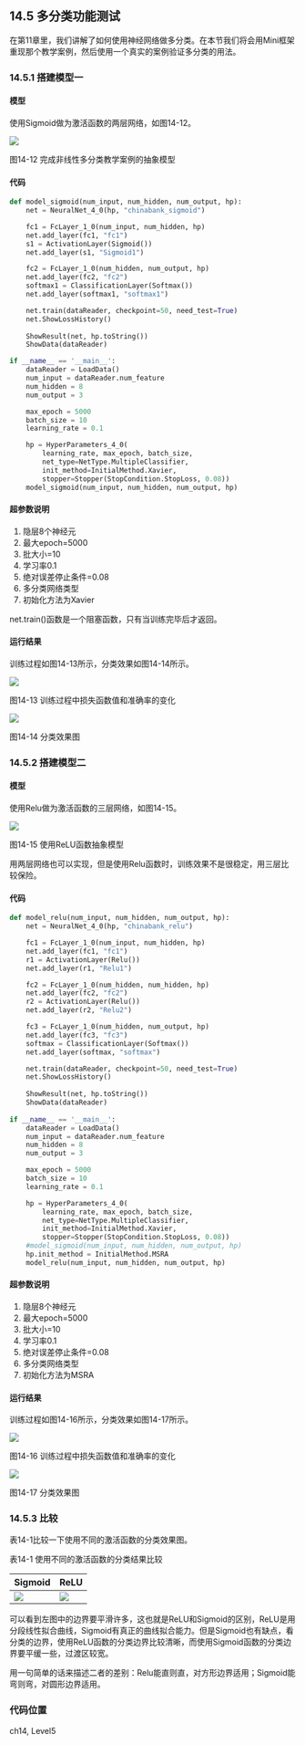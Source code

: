 <!--Copyright © Microsoft Corporation. All rights reserved.
  适用于[License](https://github.com/Microsoft/ai-edu/blob/master/LICENSE.md)版权许可-->

## 14.5 多分类功能测试

在第11章里，我们讲解了如何使用神经网络做多分类。在本节我们将会用Mini框架重现那个教学案例，然后使用一个真实的案例验证多分类的用法。

### 14.5.1 搭建模型一

#### 模型

使用Sigmoid做为激活函数的两层网络，如图14-12。

<img src="../Images/14/ch11_net_sigmoid.png" />

图14-12 完成非线性多分类教学案例的抽象模型

#### 代码

```Python
def model_sigmoid(num_input, num_hidden, num_output, hp):
    net = NeuralNet_4_0(hp, "chinabank_sigmoid")

    fc1 = FcLayer_1_0(num_input, num_hidden, hp)
    net.add_layer(fc1, "fc1")
    s1 = ActivationLayer(Sigmoid())
    net.add_layer(s1, "Sigmoid1")

    fc2 = FcLayer_1_0(num_hidden, num_output, hp)
    net.add_layer(fc2, "fc2")
    softmax1 = ClassificationLayer(Softmax())
    net.add_layer(softmax1, "softmax1")

    net.train(dataReader, checkpoint=50, need_test=True)
    net.ShowLossHistory()
    
    ShowResult(net, hp.toString())
    ShowData(dataReader)

if __name__ == '__main__':
    dataReader = LoadData()
    num_input = dataReader.num_feature
    num_hidden = 8
    num_output = 3

    max_epoch = 5000
    batch_size = 10
    learning_rate = 0.1

    hp = HyperParameters_4_0(
        learning_rate, max_epoch, batch_size,
        net_type=NetType.MultipleClassifier,
        init_method=InitialMethod.Xavier,
        stopper=Stopper(StopCondition.StopLoss, 0.08))
    model_sigmoid(num_input, num_hidden, num_output, hp) 
```

#### 超参数说明

1. 隐层8个神经元
2. 最大epoch=5000
3. 批大小=10
4. 学习率0.1
5. 绝对误差停止条件=0.08
6. 多分类网络类型
7. 初始化方法为Xavier

net.train()函数是一个阻塞函数，只有当训练完毕后才返回。

#### 运行结果

训练过程如图14-13所示，分类效果如图14-14所示。

<img src="../Images/14/ch11_loss_sigmoid.png" />

图14-13 训练过程中损失函数值和准确率的变化

<img src="../Images/14/ch11_result_sigmoid.png" ch="500" />

图14-14 分类效果图

### 14.5.2 搭建模型二

#### 模型

使用Relu做为激活函数的三层网络，如图14-15。

<img src="../Images/14/ch11_net_relu.png" />

图14-15 使用ReLU函数抽象模型

用两层网络也可以实现，但是使用Relu函数时，训练效果不是很稳定，用三层比较保险。

#### 代码

```Python
def model_relu(num_input, num_hidden, num_output, hp):
    net = NeuralNet_4_0(hp, "chinabank_relu")

    fc1 = FcLayer_1_0(num_input, num_hidden, hp)
    net.add_layer(fc1, "fc1")
    r1 = ActivationLayer(Relu())
    net.add_layer(r1, "Relu1")

    fc2 = FcLayer_1_0(num_hidden, num_hidden, hp)
    net.add_layer(fc2, "fc2")
    r2 = ActivationLayer(Relu())
    net.add_layer(r2, "Relu2")

    fc3 = FcLayer_1_0(num_hidden, num_output, hp)
    net.add_layer(fc3, "fc3")
    softmax = ClassificationLayer(Softmax())
    net.add_layer(softmax, "softmax")

    net.train(dataReader, checkpoint=50, need_test=True)
    net.ShowLossHistory()
    
    ShowResult(net, hp.toString())
    ShowData(dataReader)
    
if __name__ == '__main__':
    dataReader = LoadData()
    num_input = dataReader.num_feature
    num_hidden = 8
    num_output = 3

    max_epoch = 5000
    batch_size = 10
    learning_rate = 0.1

    hp = HyperParameters_4_0(
        learning_rate, max_epoch, batch_size,
        net_type=NetType.MultipleClassifier,
        init_method=InitialMethod.Xavier,
        stopper=Stopper(StopCondition.StopLoss, 0.08))
    #model_sigmoid(num_input, num_hidden, num_output, hp)
    hp.init_method = InitialMethod.MSRA
    model_relu(num_input, num_hidden, num_output, hp)
```

#### 超参数说明

1. 隐层8个神经元
2. 最大epoch=5000
3. 批大小=10
4. 学习率0.1
5. 绝对误差停止条件=0.08
6. 多分类网络类型
7. 初始化方法为MSRA

#### 运行结果

训练过程如图14-16所示，分类效果如图14-17所示。

<img src="../Images/14/ch11_loss_relu.png" />

图14-16 训练过程中损失函数值和准确率的变化

<img src="../Images/14/ch11_result_relu.png" ch="500" />

图14-17 分类效果图

### 14.5.3 比较

表14-1比较一下使用不同的激活函数的分类效果图。

表14-1 使用不同的激活函数的分类结果比较

|Sigmoid|ReLU|
|---|---|
|<img src='../Images/14/ch11_result_sigmoid.png'/>|<img src='../Images/14/ch11_result_relu.png'/>|

可以看到左图中的边界要平滑许多，这也就是ReLU和Sigmoid的区别，ReLU是用分段线性拟合曲线，Sigmoid有真正的曲线拟合能力。但是Sigmoid也有缺点，看分类的边界，使用ReLU函数的分类边界比较清晰，而使用Sigmoid函数的分类边界要平缓一些，过渡区较宽。

用一句简单的话来描述二者的差别：Relu能直则直，对方形边界适用；Sigmoid能弯则弯，对圆形边界适用。

### 代码位置

ch14, Level5
